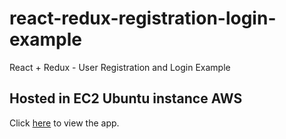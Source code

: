 # react-redux-registration-login-example

React + Redux - User Registration and Login Example

## Hosted in EC2 Ubuntu instance AWS
Click [here](http://13.211.14.163/login) to view the app.
